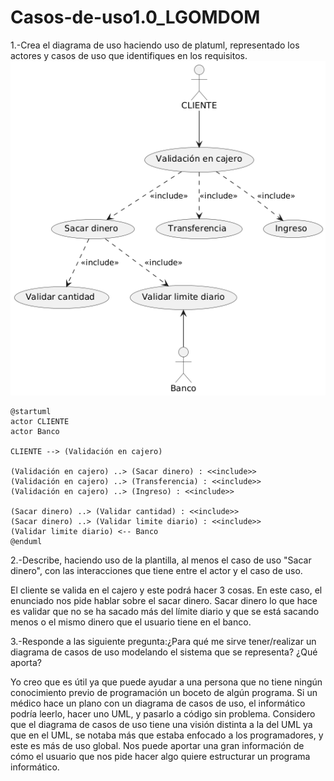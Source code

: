 # Casos-de-uso1.0_LGOMDOM

1.-Crea el diagrama de uso haciendo uso de platuml, representado los actores y casos de uso que identifiques en los requisitos.
![img](./Plantuml.png)
```Plantuml
@startuml
actor CLIENTE
actor Banco

CLIENTE --> (Validación en cajero)

(Validación en cajero) ..> (Sacar dinero) : <<include>>
(Validación en cajero) ..> (Transferencia) : <<include>>
(Validación en cajero) ..> (Ingreso) : <<include>>

(Sacar dinero) ..> (Validar cantidad) : <<include>>
(Sacar dinero) ..> (Validar limite diario) : <<include>>
(Validar limite diario) <-- Banco
@enduml
```
2.-Describe, haciendo uso de la plantilla, al menos el caso de uso "Sacar dinero", con las interacciones que tiene entre el actor y el caso de uso.

El cliente se valida en el cajero y este podrá hacer 3 cosas. En este caso, el enunciado nos pide hablar sobre el sacar dinero. Sacar dinero lo que hace es validar que no se ha sacado más del límite diario y que se está sacando menos o el mismo dinero que el usuario tiene en el banco.

3.-Responde a las siguiente pregunta:¿Para qué me sirve tener/realizar un diagrama de casos de uso modelando el sistema que se representa? ¿Qué aporta?

Yo creo que es útil ya que puede ayudar a una persona que no tiene ningún conocimiento previo de programación un boceto de algún programa. Si un médico hace un plano con un diagrama de casos de uso, el informático podría leerlo, hacer uno UML, y pasarlo a código sin problema. Considero que el diagrama de casos de uso tiene una visión distinta a la del UML ya que en el UML, se notaba más que estaba enfocado a los programadores, y este es más de uso global. 
Nos puede aportar una gran información de cómo el usuario que nos pide hacer algo quiere estructurar un programa informático.
